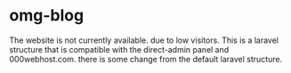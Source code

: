 # omg-blog
The website is not currently available. due to low visitors.
This is a laravel structure that is compatible with the direct-admin panel and 000webhost.com.
there is some change from the default laravel structure.
